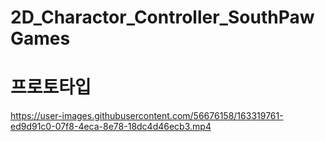 # 2D_Charactor_Controller_SouthPawGames
 
# 프로토타입
https://user-images.githubusercontent.com/56676158/163319761-ed9d91c0-07f8-4eca-8e78-18dc4d46ecb3.mp4
